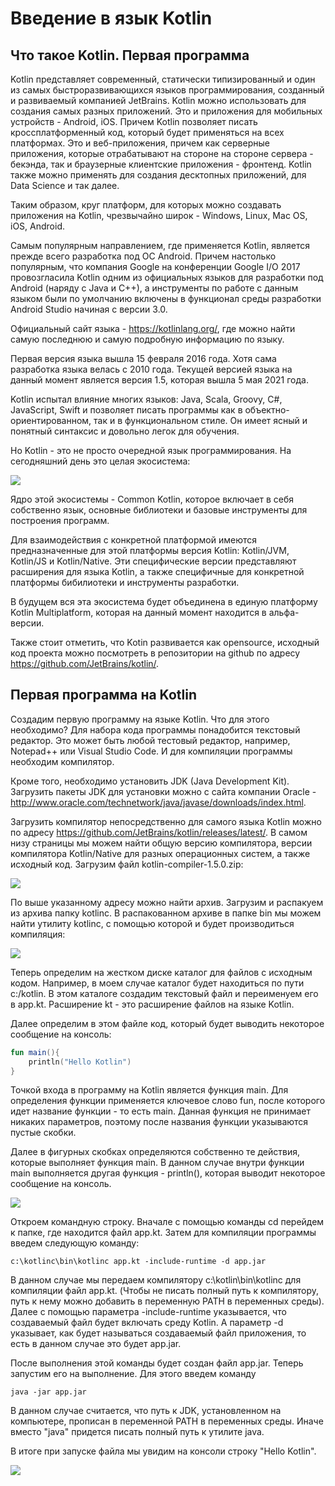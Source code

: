 # Введение в язык Kotlin

## Что такое Kotlin. Первая программа

Kotlin представляет современный, статически типизированный и один из самых быстроразвивающихся языков программирования, созданный и развиваемый компанией JetBrains. Kotlin можно использовать для создания самых разных приложений. Это и приложения для мобильных устройств - Android, iOS. Причем Kotlin позволяет писать кроссплатформенный код, который будет применяться на всех платформах. Это и веб-приложения, причем как серверные приложения, которые отрабатывают на стороне на стороне сервера - бекэнда, так и браузерные клиентские приложения - фронтенд. Kotlin также можно применять для создания десктопных приложений, для Data Science и так далее.

Таким образом, круг платформ, для которых можно создавать приложения на Kotlin, чрезвычайно широк - Windows, Linux, Mac OS, iOS, Android.

Самым популярным направлением, где применяется Kotlin, является прежде всего разработка под ОС Android. Причем настолько популярным, что компания Google на конференции Google I/O 2017 провозгласила Kotlin одним из официальных языков для разработки под Android (наряду с Java и C++), а инструменты по работе с данным языком были по умолчанию включены в функционал среды разработки Android Studio начиная с версии 3.0.

Официальный сайт языка - https://kotlinlang.org/, где можно найти самую последнюю и самую подробную информацию по языку.

Первая версия языка вышла 15 февраля 2016 года. Хотя сама разработка языка велась с 2010 года. Текущей версией языка на данный момент является версия 1.5, которая вышла 5 мая 2021 года.

Kotlin испытал влияние многих языков: Java, Scala, Groovy, C#, JavaScript, Swift и позволяет писать программы как в объектно-ориентированном, так и в функциональном стиле. Он имеет ясный и понятный синтаксис и довольно легок для обучения.

Но Kotlin - это не просто очередной язык программирования. На сегодняшний день это целая экосистема:

![](https://metanit.com/kotlin/tutorial/pics/1.0.png)

Ядро этой экосистемы - Common Kotlin, которое включает в себя собственно язык, основные библиотеки и базовые инструменты для построения программ.

Для взаимодействия с конкретной платформой имеются предназначенные для этой платформы версия Kotlin: Kotlin/JVM, Kotlin/JS и Kotlin/Native. Эти специфические версии представляют расширения для языка Kotlin, а также специфичные для конкретной платформы бибилиотеки и инструменты разработки.

В будущем вся эта экосистема будет объединена в единую платформу Kotlin Multiplatform, которая на данный момент находится в альфа-версии.

Также стоит отметить, что Kotin развивается как opensource, исходный код проекта можно посмотреть в репозитории на github по адресу https://github.com/JetBrains/kotlin/.

## Первая программа на Kotlin

Создадим первую программу на языке Kotlin. Что для этого необходимо? Для набора кода программы понадобится текстовый редактор. Это может быть любой тестовый редактор, например, Notepad++ или Visual Studio Code. И для компиляции программы необходим компилятор.

Кроме того, необходимо установить JDK (Java Development Kit). Загрузить пакеты JDK для установки можно с сайта компании Oracle - http://www.oracle.com/technetwork/java/javase/downloads/index.html.

Загрузить компилятор непосредственно для самого языка Kotlin можно по адресу https://github.com/JetBrains/kotlin/releases/latest/. В самом низу страницы мы можем найти общую версию компилятора, версии компилятора Kotlin/Native для разных операционных систем, а также исходный код. Загрузим файл kotlin-compiler-1.5.0.zip:

![](https://metanit.com/kotlin/tutorial/pics/1.9.png)

По выше указанному адресу можно найти архив. Загрузим и распакуем из архива папку kotlinc. В распакованном архиве в папке bin мы можем найти утилиту kotlinc, с помощью которой и будет производиться компиляция:

![](https://metanit.com/kotlin/tutorial/pics/1.10.png)

Теперь определим на жестком диске каталог для файлов с исходным кодом. Например, в моем случае каталог будет находиться по пути c:/kotlin. В этом каталоге создадим текстовый файл и переименуем его в app.kt. Расширение kt - это расширение файлов на языке Kotlin.

Далее определим в этом файле код, который будет выводить некоторое сообщение на консоль:

```kotlin
fun main(){
    println("Hello Kotlin")
}
```
Точкой входа в программу на Kotlin является функция main. Для определения функции применяется ключевое слово fun, после которого идет название функции - то есть main. Данная функция не принимает никаких параметров, поэтому после названия функции указываются пустые скобки.

Далее в фигурных скобках определяются собственно те действия, которые выполняет функция main. В данном случае внутри функции main выполняется другая функция - println(), которая выводит некоторое сообщение на консоль.

![](https://metanit.com/kotlin/tutorial/pics/1.11.png)

Откроем командную строку. Вначале с помощью команды cd перейдем к папке, где находится файл app.kt. Затем для компиляции программы введем следующую команду:

```
c:\kotlinc\bin\kotlinc app.kt -include-runtime -d app.jar
```
В данном случае мы передаем компилятору c:\kotlin\bin\kotlinc для компиляции файл app.kt. (Чтобы не писать полный путь к компилятору, путь к нему можно добавить в переменную PATH в переменных среды). Далее с помощью параметра -include-runtime указывается, что создаваемый файл будет включать среду Kotlin. А параметр -d указывает, как будет называться создаваемый файл приложения, то есть в данном случае это будет app.jar.

После выполнения этой команды будет создан файл app.jar. Теперь запустим его на выполнение. Для этого введем команду

```
java -jar app.jar
```
В данном случае считается, что путь к JDK, установленном на компьютере, прописан в переменной PATH в переменных среды. Иначе вместо "java" придется писать полный путь к утилите java.

В итоге при запуске файла мы увидим на консоли строку "Hello Kotlin".

![](https://metanit.com/kotlin/tutorial/pics/1.12.png)
